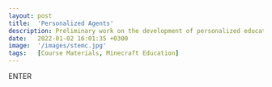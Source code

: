 ```yaml
---
layout: post
title:  'Personalized Agents'
description: Preliminary work on the development of personalized education agents deployed in a version Minecraft designed to teach computational and interdisciplinary thinking. Agents will autonomously identify student progression and generate customized curriculum based on students' existing knowledge, personalities, and interests. Agents will connect concepts to the "bigger picture" by creating connections between STEM topics and interdisciplinary topics, such as the Language Arts. Agents will translate student progression and learning outcomes to teachers for their assessment of student progress. 
date:   2022-01-02 16:01:35 +0300
image:  '/images/stemc.jpg'
tags:   [Course Materials, Minecraft Education]
---
```

ENTER
